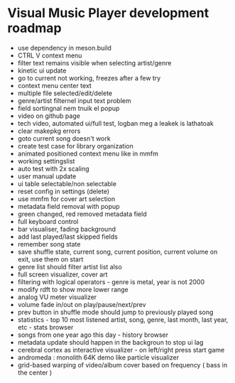 # Visual Music Player development roadmap

- use dependency in meson.build
- CTRL V context menu
- filter text remains visible when selecting artist/genre
- kinetic ui update
- go to current not working, freezes after a few try
- context menu center text
- multiple file selected/edit/delete
- genre/artist filternel input text problem
- field sortingnal nem tnuik el popup
- video on github page
- tech video, automated ui/full test, logban meg a leakek is lathatoak
- clear makepkg errors
- goto current song doesn't work
- create test case for library organization
- animated positioned context menu like in mmfm
- working settingslist
- auto test with 2x scaling
- user manual update
- ui table selectable/non selectable 
- reset config in settings (delete)
- use mmfm for cover art selection
- metadata field removal with popup
- green changed, red removed metadata field
- full keyboard control
- bar visualiser, fading background
- add last played/last skipped fields
- remember song state
- save shuffle state, current song, current position, current volume on exit, use them on start
- genre list should filter artist list also
- full screen visualizer, cover art
- filtering with logical operators - genre is metal, year is not 2000
- modify rdft to show more lower range
- analog VU meter visualizer
- volume fade in/out on play/pause/next/prev
- prev button in shuffle mode should jump to previously played song
- statistics - top 10 most listened artist, song, genre, last month, last year, etc - stats browser
- songs from one year ago this day - history browser
- metadata update should happen in the backgroun to stop ui lag
- cerebral cortex as interactive visualizer - on left/right press start game
- andromeda : monolith 64K demo like particle visualizer	     
- grid-based warping of video/album cover based on frequency ( bass in the center )